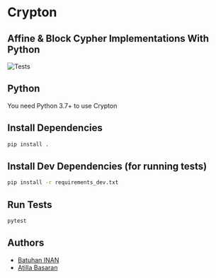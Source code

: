 # Crypton

## Affine & Block Cypher Implementations With Python

![Tests](https://github.com/batuhaninan/Crypton/actions/workflows/tests.yml/badge.svg)

## Python

You need Python 3.7+ to use Crypton

## Install Dependencies
```bash
pip install .
```

## Install Dev Dependencies (for running tests)
```bash
pip install -r requirements_dev.txt
```

## Run Tests
```bash
pytest
```


## Authors

* [Batuhan INAN](https://github.com/batuhaninan)
* [Atilla Basaran](https://github.com/atilla525)
